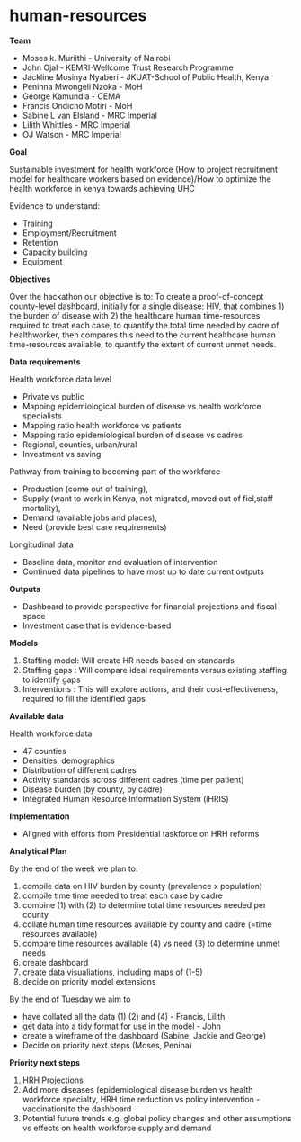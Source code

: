 # human-resources

**Team**
- Moses k. Muriithi - University of Nairobi
- John Ojal - KEMRI-Wellcome Trust Research Programme
- Jackline Mosinya Nyaberi - JKUAT-School of Public Health, Kenya
- Peninna Mwongeli Nzoka - MoH
- George Kamundia - CEMA
- Francis Ondicho Motiri - MoH
- Sabine L van Elsland - MRC Imperial
- Lilith Whittles - MRC Imperial
- OJ Watson - MRC Imperial

**Goal**

Sustainable investment for health workforce
(How to project recruitment model for healthcare workers based on evidence)/How to optimize the health workforce in kenya towards achieving UHC

Evidence to understand:
- Training
- Employment/Recruitment
- Retention 
- Capacity building
- Equipment

**Objectives**

Over the hackathon our objective is to: 
To create a proof-of-concept county-level dashboard, initially for a single disease: HIV, that combines 1) the burden of disease with 2) the healthcare human time-resources required to treat each case, to quantify the total time needed by cadre of healthworker, then compares this need to the current healthcare human time-resources available, to quantify the extent of current unmet needs. 

**Data requirements**

Health workforce data level 
- Private vs public
- Mapping epidemiological burden of disease vs health workforce specialists
- Mapping ratio health workforce vs patients
- Mapping ratio epidemiological burden of disease vs cadres
- Regional, counties, urban/rural
- Investment vs saving 

Pathway from training to becoming part of the workforce
- Production (come out of training), 
- Supply (want to work in Kenya, not migrated, moved out of fiel,staff mortality), 
- Demand (available jobs and places), 
- Need (provide best care requirements)

Longitudinal data
- Baseline data, monitor and evaluation of intervention
- Continued data pipelines to have most up to date current outputs

**Outputs**
- Dashboard to provide perspective for financial projections and fiscal space
- Investment case that is evidence-based

**Models**
1. Staffing model: Will create HR needs based on standards
2. Staffing gaps : Will compare ideal requirements versus existing staffing to identify gaps
3. Interventions : This will explore actions, and their cost-effectiveness, required to fill the identified gaps

**Available data** 

Health workforce data 
- 47 counties
- Densities, demographics
- Distribution of different cadres
- Activity standards across different cadres (time per patient)
- Disease burden (by county, by cadre)
- Integrated Human Resource Information System (iHRIS)

**Implementation**
- Aligned with efforts from Presidential taskforce on HRH reforms

**Analytical Plan**

By the end of the week we plan to:
1. compile data on HIV burden by county (prevalence x population)
2. compile time time needed to treat each case by cadre
3. combine (1) with (2) to determine total time resources needed per county
4. collate human time resources available by county and cadre (=time resources available)
5. compare time resources available (4) vs need (3) to determine unmet needs
6. create dashboard
7. create data visualiations, including maps of (1-5)
8. decide on priority model extensions

By the end of Tuesday we aim to
- have collated all the data (1) (2) and (4) - Francis, Lilith
- get data into a tidy format for use in the model - John
- create a wireframe of the dashboard (Sabine, Jackie and George)
- Decide on priority next steps (Moses, Penina)

**Priority next steps**
1. HRH Projections
2. Add more diseases (epidemiological disease burden vs health workforce specialty, HRH time reduction vs policy intervention -vaccination)to the dashboard
3. Potential future trends e.g. global policy changes and other assumptions vs effects on health workforce supply and demand